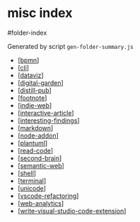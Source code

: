 misc index
===
#folder-index

Generated by script `gen-folder-summary.js`

- [[bpmn]]
- [[cli]]
- [[dataviz]]
- [[digital-garden]]
- [[distill-pub]]
- [[footnote]]
- [[indie-web]]
- [[interactive-article]]
- [[interesting-findings]]
- [[markdown]]
- [[node-addon]]
- [[plantuml]]
- [[read-code]]
- [[second-brain]]
- [[semantic-web]]
- [[shell]]
- [[terminal]]
- [[unicode]]
- [[vscode-refactoring]]
- [[web-analytics]]
- [[write-visual-studio-code-extension]]
<!--end-generated-->

[//begin]: # "Autogenerated link references for markdown compatibility"
[bpmn]: misc/bpmn "Business Process Model And Notation"
[cli]: misc/cli "CLI"
[dataviz]: misc/dataviz "Data Visualization"
[digital-garden]: misc/digital-garden "Digital Garden"
[distill-pub]: misc/distill-pub "Distill.pub"
[footnote]: misc/footnote "Footnote - 脚注"
[indie-web]: misc/indie-web "Indie Web"
[interactive-article]: misc/interactive-article "Interactive Article - 交互文章"
[interesting-findings]: misc/interesting-findings "Interesting findings"
[markdown]: misc/markdown "Markdown"
[node-addon]: misc/node-addon "Node Addon"
[plantuml]: misc/plantuml "Plantuml"
[read-code]: misc/read-code "Read Code"
[second-brain]: misc/second-brain "Second Brain"
[semantic-web]: misc/semantic-web "Semantic Web"
[shell]: misc/shell "shell"
[terminal]: misc/terminal "Terminal"
[unicode]: misc/unicode "Unicode"
[vscode-refactoring]: misc/vscode-refactoring "VSCode Refactoring"
[web-analytics]: misc/web-analytics "Web Analytics"
[write-visual-studio-code-extension]: misc/write-visual-studio-code-extension "Write Visual Studio Code Extension"
[//end]: # "Autogenerated link references"
